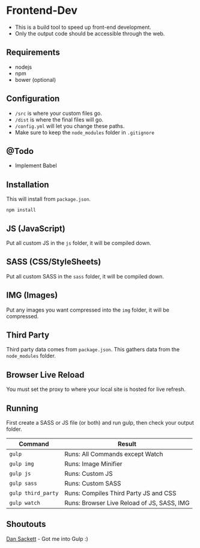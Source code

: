 # Frontend-Dev

- This is a build tool to speed up front-end development.
- Only the output code should be accessible through the web.

## Requirements

- nodejs
- npm
- bower (optional)

## Configuration

- `/src` is where your custom files go.
- `/dist` is where the final files will go.
- `/config.yml` will let you change these paths.
- Make sure to keep the `node_modules` folder in `.gitignore`

## @Todo

- Implement Babel

## Installation
This will install from `package.json`.

    npm install

## JS (JavaScript)

Put all custom JS in the `js` folder, it will be compiled down.

## SASS (CSS/StyleSheets)

Put all custom SASS in the `sass` folder, it will be compiled down.

## IMG (Images)

Put any images you want compressed into the `img` folder, it will be compressed.

## Third Party

Third party data comes from `package.json`. This gathers data from the `node_modules` folder.

## Browser Live Reload

You must set the proxy to where your local site is hosted for live refresh.

## Running

First create a SASS or JS file (or both) and run gulp, then check your output folder.

| Command           | Result |
|-------------------|--------|
| `gulp`            | Runs: All Commands except Watch            |
| `gulp img`        | Runs: Image Minifier                       |
| `gulp js`         | Runs: Custom JS                            |
| `gulp sass`       | Runs: Custom SASS                          |
| `gulp third_party`| Runs: Compiles Third Party JS and CSS      |
| `gulp watch`      | Runs: Browser Live Reload of JS, SASS, IMG |

## Shoutouts

[Dan Sackett](https://github.com/dansackett) - Got me into Gulp :)

